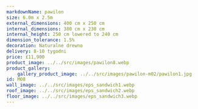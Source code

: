 ```yaml
---
markdownName: pawilon
size: 6.0m x 2.5m
external_dimensions: 400 cm x 250 cm
internal_dimensions: 380 cm x 230 cm
internal_height: 250 cm lowered to 240 cm
dimension_tolerance: 1.5%
decoration: Naturalne drewno
delivery: 8-10 tygodni
price: £11,900
product_image: ../../src/images/pawilon8.webp
product_gallery:
    gallery_product_image: ../../src/images/pawilon-m02/pawilon1.jpg
id: M08
wall_image: ../../src/images/eps_sandwich1.webp
roof_image: ../../src/images/eps_sandwich2.webp
floor_image: ../../src/images/eps_sandwich3.webp
---
```

